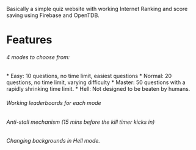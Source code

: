 Basically a simple quiz website with working Internet Ranking and score saving using Firebase and OpenTDB.

<h1>Features</h1>
<h6>4 modes to choose from:</h6>
* Easy: 10 questions, no time limit, easiest questions
* Normal: 20 questions, no time limit, varying difficulty
* Master: 50 questions with a rapidly shrinking time limit.
* Hell: Not designed to be beaten by humans.

<h6> Working leaderboards for each mode</h6>
<h6> Anti-stall mechanism (15 mins before the kill timer kicks in)</h6>
<h6>Changing backgrounds in Hell mode.</h6>
